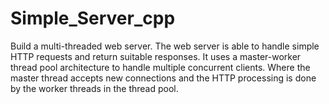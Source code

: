 # Simple_Server_cpp

Build a multi-threaded web server. The web server is able to handle simple HTTP requests and return suitable responses. 
It uses a master-worker thread pool architecture to handle multiple concurrent clients.
Where the master thread accepts new connections and the HTTP processing is done by the worker threads in the thread pool.



